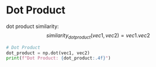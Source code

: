 # Dot Product
dot product similarity: $$similarity_{dot product}(vec1,vec2) = vec1.vec2$$
```python
# Dot Product
dot_product = np.dot(vec1, vec2)
print(f"Dot Product: {dot_product:.4f}")
```
